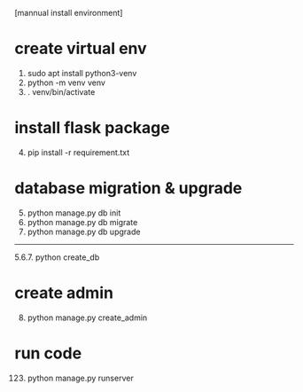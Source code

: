 [mannual install environment]

# create virtual env
1. sudo apt install python3-venv
2. python -m venv venv
3. . venv/bin/activate 

# install flask package
4. pip install -r requirement.txt

# database migration & upgrade
5. python manage.py db init
6. python manage.py db migrate
7. python manage.py db upgrade
------------------------------
5.6.7. python create_db

# create admin
8. python manage.py create_admin

# run code
123. python manage.py runserver
 
